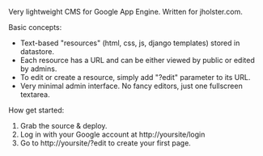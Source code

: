 Very lightweight CMS for Google App Engine. Written for jholster.com.

Basic concepts: 

- Text-based "resources" (html, css, js, django templates) stored in datastore.
- Each resource has a URL and can be either viewed by public or edited by admins.
- To edit or create a resource, simply add "?edit" parameter to its URL.
- Very minimal admin interface. No fancy editors, just one fullscreen textarea.

How get started:

1. Grab the source & deploy.
2. Log in with your Google account at http://yoursite/login
3. Go to http://yoursite/?edit to create your first page.

